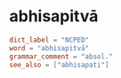 # abhisapitvā

``` toml
dict_label = "NCPED"
word = "abhisapitvā"
grammar_comment = "absol."
see_also = ["abhisapati"]
```

